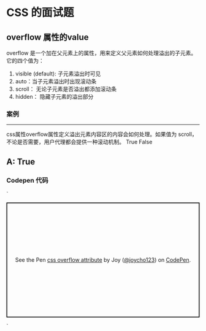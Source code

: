 # CSS 的面试题

## overflow 属性的value 
overflow 是一个加在父元素上的属性，用来定义父元素如何处理溢出的子元素。  
它的四个值为：
1. visible (default): 子元素溢出时可见
2. auto：当子元素溢出时出现滚动条 
3. scroll： 无论子元素是否溢出都添加滚动条
4. hidden： 隐藏子元素的溢出部分

### 案例
--- 
css属性overflow属性定义溢出元素内容区的内容会如何处理。如果值为 scroll，不论是否需要，用户代理都会提供一种滚动机制。
True
False

A: True
---

### Codepen 代码
`<p class="codepen" data-height="300" data-theme-id="37857" data-default-tab="js,result" data-user="joycho123" data-slug-hash="KKKmKrG" style="height: 300px; box-sizing: border-box; display: flex; align-items: center; justify-content: center; border: 2px solid; margin: 1em 0; padding: 1em;" data-pen-title="css overflow attribute">
  <span>See the Pen <a href="https://codepen.io/joycho123/pen/KKKmKrG">
  css overflow attribute</a> by Joy (<a href="https://codepen.io/joycho123">@joycho123</a>)
  on <a href="https://codepen.io">CodePen</a>.</span>
</p>
<script async src="https://static.codepen.io/assets/embed/ei.js"></script>`



